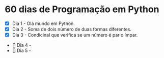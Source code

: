 # 60 dias de Programação em Python

- [X] Dia 1 - Olá mundo em Python.
- [X] Dia 2 - Soma de dois número de duas formas diferentes.
- [X] Dia 3 - Condicinal que verifica se um número é par o ímpar.
- [] Dia 4 - 
- [] Dia 5 -
